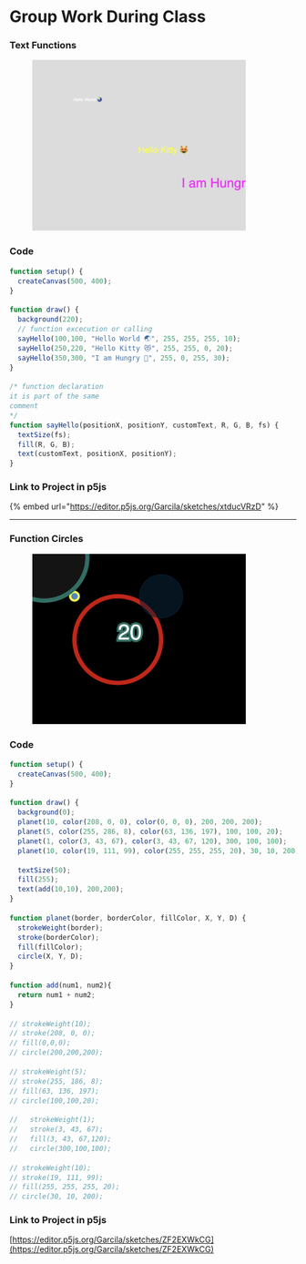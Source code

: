# Group Work During Class

### Text Functions

<div data-full-width="false">

<figure><img src="../.gitbook/assets/Screen Shot 2023-09-27 at 8.37.15 PM.png" alt="" width="375"><figcaption></figcaption></figure>

</div>

### Code

```javascript
function setup() {
  createCanvas(500, 400);
}

function draw() {
  background(220);  
  // function excecution or calling
  sayHello(100,100, "Hello World 🌏", 255, 255, 255, 10);
  sayHello(250,220, "Hello Kitty 😻", 255, 255, 0, 20);
  sayHello(350,300, "I am Hungry 🍓", 255, 0, 255, 30);
}

/* function declaration
it is part of the same
comment
*/
function sayHello(positionX, positionY, customText, R, G, B, fs) {
  textSize(fs);
  fill(R, G, B);
  text(customText, positionX, positionY);
}
```

### Link to Project in p5js

{% embed url="https://editor.p5js.org/Garcila/sketches/xtducVRzD" %}

***

### Function Circles

<figure><img src="../.gitbook/assets/Screen Shot 2023-09-27 at 8.40.31 PM.png" alt="" width="375"><figcaption></figcaption></figure>

### Code

```javascript
function setup() {
  createCanvas(500, 400);
}

function draw() {
  background(0);
  planet(10, color(208, 0, 0), color(0, 0, 0), 200, 200, 200);
  planet(5, color(255, 286, 8), color(63, 136, 197), 100, 100, 20);
  planet(1, color(3, 43, 67), color(3, 43, 67, 120), 300, 100, 100);
  planet(10, color(19, 111, 99), color(255, 255, 255, 20), 30, 10, 200);
  
  textSize(50);
  fill(255);
  text(add(10,10), 200,200);
}

function planet(border, borderColor, fillColor, X, Y, D) {
  strokeWeight(border);
  stroke(borderColor);
  fill(fillColor);
  circle(X, Y, D);
}

function add(num1, num2){
  return num1 + num2;
}

// strokeWeight(10);
// stroke(208, 0, 0);
// fill(0,0,0);
// circle(200,200,200);

// strokeWeight(5);
// stroke(255, 186, 8);
// fill(63, 136, 197);
// circle(100,100,20);

//   strokeWeight(1);
//   stroke(3, 43, 67);
//   fill(3, 43, 67,120);
//   circle(300,100,100);

// strokeWeight(10);
// stroke(19, 111, 99);
// fill(255, 255, 255, 20);
// circle(30, 10, 200);

```

### Link to Project in p5js

[https://editor.p5js.org/Garcila/sketches/ZF2EXWkCG](https://editor.p5js.org/Garcila/sketches/ZF2EXWkCG)
